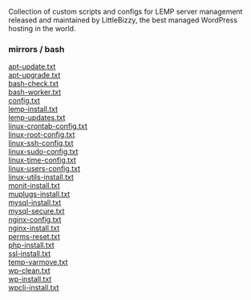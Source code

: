 <p>Collection of custom scripts and configs for LEMP server management released and maintained by LittleBizzy, the best managed WordPress hosting in the world.</p>

<h3>mirrors / bash</h3>

<a href="apt-update.txt">apt-update.txt</a><br>
<a href="apt-upgrade.txt">apt-upgrade.txt</a><br>
<a href="bash-check.txt">bash-check.txt</a><br>
<a href="bash-worker.txt">bash-worker.txt</a><br>
<a href="config.txt">config.txt</a><br>
<a href="lemp-install.txt">lemp-install.txt</a><br>
<a href="lemp-updates.txt">lemp-updates.txt</a><br>
<a href="linux-crontab-config.txt">linux-crontab-config.txt</a><br>
<a href="linux-root-config.txt">linux-root-config.txt</a><br>
<a href="linux-ssh-config.txt">linux-ssh-config.txt</a><br>
<a href="linux-sudo-config.txt">linux-sudo-config.txt</a><br>
<a href="linux-time-config.txt">linux-time-config.txt</a><br>
<a href="linux-users-config.txt">linux-users-config.txt</a><br>
<a href="linux-utils-install.txt">linux-utils-install.txt</a><br>
<a href="monit-install.txt">monit-install.txt</a><br>
<a href="muplugs-install.txt">muplugs-install.txt</a><br>
<a href="mysql-install.txt">mysql-install.txt</a><br>
<a href="mysql-secure.txt">mysql-secure.txt</a><br>
<a href="nginx-config.txt">nginx-config.txt</a><br>
<a href="nginx-install.txt">nginx-install.txt</a><br>
<a href="perms-reset.txt">perms-reset.txt</a><br>
<a href="php-install.txt">php-install.txt</a><br>
<a href="ssl-install.txt">ssl-install.txt</a><br>
<a href="temp-varmove.txt">temp-varmove.txt</a><br>
<a href="wp-clean.txt">wp-clean.txt</a><br>
<a href="wp-install.txt">wp-install.txt</a><br>
<a href="wpcli-install.txt">wpcli-install.txt</a><br>
